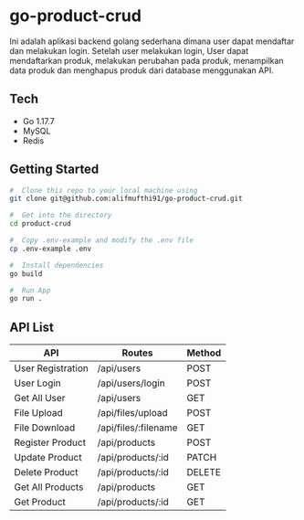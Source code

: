
# go-product-crud
Ini adalah aplikasi backend golang sederhana dimana user dapat mendaftar dan melakukan login. Setelah user melakukan login, User dapat mendaftarkan produk, melakukan perubahan pada produk, menampilkan data produk dan menghapus produk dari database menggunakan API.

## Tech
- Go 1.17.7
- MySQL
- Redis

## Getting Started
``` sh
#  Clone this repo to your local machine using
git clone git@github.com:alifmufthi91/go-product-crud.git

#  Get into the directory
cd product-crud

#  Copy .env-example and modify the .env file
cp .env-example .env

#  Install dependencies
go build

#  Run App
go run .
```

## API List
|API|Routes|Method|
|----------------|-------------------------------|-----------------------------|
|User Registration|/api/users  |POST   | 
|User Login   |/api/users/login      |POST     |
|Get All User|/api/users  |GET  | 
|File Upload |/api/files/upload|POST|
|File Download|/api/files/:filename|GET|
|Register Product |/api/products|POST|
|Update Product |/api/products/:id|PATCH|
|Delete Product |/api/products/:id|DELETE|
|Get All Products |/api/products|GET|
|Get Product |/api/products/:id|GET|




